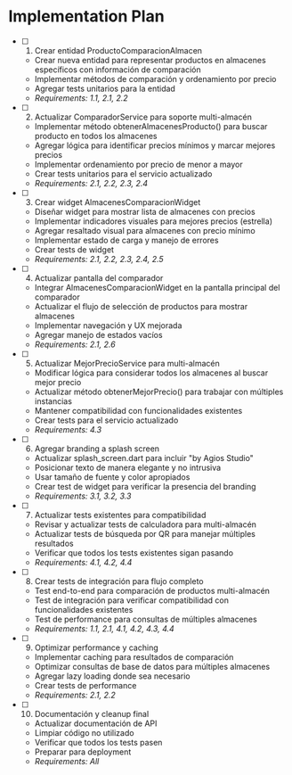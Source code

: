 # Implementation Plan

- [ ] 1. Crear entidad ProductoComparacionAlmacen
  - Crear nueva entidad para representar productos en almacenes específicos con información de comparación
  - Implementar métodos de comparación y ordenamiento por precio
  - Agregar tests unitarios para la entidad
  - _Requirements: 1.1, 2.1, 2.2_

- [ ] 2. Actualizar ComparadorService para soporte multi-almacén
  - Implementar método obtenerAlmacenesProducto() para buscar producto en todos los almacenes
  - Agregar lógica para identificar precios mínimos y marcar mejores precios
  - Implementar ordenamiento por precio de menor a mayor
  - Crear tests unitarios para el servicio actualizado
  - _Requirements: 2.1, 2.2, 2.3, 2.4_

- [ ] 3. Crear widget AlmacenesComparacionWidget
  - Diseñar widget para mostrar lista de almacenes con precios
  - Implementar indicadores visuales para mejores precios (estrella)
  - Agregar resaltado visual para almacenes con precio mínimo
  - Implementar estado de carga y manejo de errores
  - Crear tests de widget
  - _Requirements: 2.1, 2.2, 2.3, 2.4, 2.5_

- [ ] 4. Actualizar pantalla del comparador
  - Integrar AlmacenesComparacionWidget en la pantalla principal del comparador
  - Actualizar el flujo de selección de productos para mostrar almacenes
  - Implementar navegación y UX mejorada
  - Agregar manejo de estados vacíos
  - _Requirements: 2.1, 2.6_

- [ ] 5. Actualizar MejorPrecioService para multi-almacén
  - Modificar lógica para considerar todos los almacenes al buscar mejor precio
  - Actualizar método obtenerMejorPrecio() para trabajar con múltiples instancias
  - Mantener compatibilidad con funcionalidades existentes
  - Crear tests para el servicio actualizado
  - _Requirements: 4.3_

- [ ] 6. Agregar branding a splash screen
  - Actualizar splash_screen.dart para incluir "by Agios Studio"
  - Posicionar texto de manera elegante y no intrusiva
  - Usar tamaño de fuente y color apropiados
  - Crear test de widget para verificar la presencia del branding
  - _Requirements: 3.1, 3.2, 3.3_

- [ ] 7. Actualizar tests existentes para compatibilidad
  - Revisar y actualizar tests de calculadora para multi-almacén
  - Actualizar tests de búsqueda por QR para manejar múltiples resultados
  - Verificar que todos los tests existentes sigan pasando
  - _Requirements: 4.1, 4.2, 4.4_

- [ ] 8. Crear tests de integración para flujo completo
  - Test end-to-end para comparación de productos multi-almacén
  - Test de integración para verificar compatibilidad con funcionalidades existentes
  - Test de performance para consultas de múltiples almacenes
  - _Requirements: 1.1, 2.1, 4.1, 4.2, 4.3, 4.4_

- [ ] 9. Optimizar performance y caching
  - Implementar caching para resultados de comparación
  - Optimizar consultas de base de datos para múltiples almacenes
  - Agregar lazy loading donde sea necesario
  - Crear tests de performance
  - _Requirements: 2.1, 2.2_

- [ ] 10. Documentación y cleanup final
  - Actualizar documentación de API
  - Limpiar código no utilizado
  - Verificar que todos los tests pasen
  - Preparar para deployment
  - _Requirements: All_